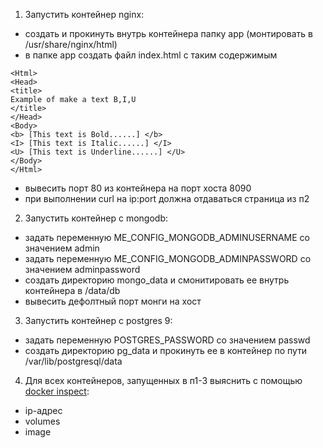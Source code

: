 1) Запустить контейнер nginx:
- создать и прокинуть внутрь контейнера папку app (монтировать в /usr/share/nginx/html)
- в папке app создать файл index.html с таким содержимым
```
<Html>    
<Head>  
<title>  
Example of make a text B,I,U  
</title>  
</Head>  
<Body>   
<b> [This text is Bold......] </b>  
<I> [This text is Italic......] </I>  
<U> [This text is Underline......] </U>   
</Body>  
</Html> 
```
- вывесить порт 80 из контейнера на порт хоста 8090 
- при выполнении curl на ip:port должна отдаваться страница из п2
2) Запустить контейнер с mongodb:
- задать переменную ME_CONFIG_MONGODB_ADMINUSERNAME со значением admin
- задать переменную ME_CONFIG_MONGODB_ADMINPASSWORD со значением adminpassword
- создать директорию mongo_data и смонитировать ее внутрь контейнера в /data/db
- вывесить дефолтный порт монги на хост
3) Запустить контейнер с postgres 9:
- задать переменную POSTGRES_PASSWORD со значением passwd
- создать директорию pg_data и прокинуть ее в контейнер по пути /var/lib/postgresql/data
4) Для всех контейнеров, запущенных в п1-3 выяснить с помощью [docker inspect](https://docs.docker.com/reference/cli/docker/inspect/):
- ip-адрес
- volumes
- image
